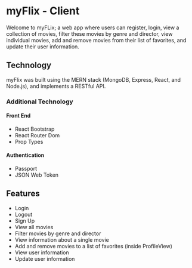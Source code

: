 # myFlix - Client

Welcome to myFLix; a web app where users can register, login, view a collection of movies, filter these movies by genre and director, view individual movies, add and remove movies from their list of favorites, and update their user information. 

## Technology

myFlix was built using the MERN stack (MongoDB, Express, React, and Node.js), and implements a RESTful API. 

### Additional Technology

#### Front End
* React Bootstrap
* React Router Dom
* Prop Types

#### Authentication
* Passport
* JSON Web Token

## Features
* Login
* Logout
* Sign Up
* View all movies
* Filter movies by genre and director
* View information about a single movie
* Add and remove movies to a list of favorites (inside ProfileView)
* View user information
* Update user information
